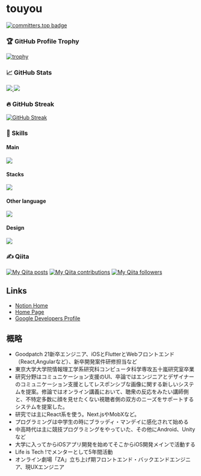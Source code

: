 # touyou

[![committers.top badge](https://user-badge.committers.top/japan_private/touyou.svg)](https://user-badge.committers.top/japan_private/touyou)

### 🏆 GitHub Profile Trophy
[![trophy](https://github-profile-trophy.vercel.app/?username=touyou)](https://github.com/ryo-ma/github-profile-trophy)

### 📈 GitHub Stats
<div>
  <a href="https://github.com/anuraghazra/github-readme-stats">
    <img src="https://github-readme-stats.vercel.app/api?username=touyou&count_private=true&show_icons=true" />
  </a>
  <a href="https://github.com/anuraghazra/github-readme-stats">
    <img src="https://github-readme-stats.vercel.app/api/top-langs/?username=touyou&layout=compact&hide=c,vhdl" />
  </a>
</div>

### 🔥 GitHub Streak
[![GitHub Streak](https://streak-stats.demolab.com?user=touyou&hide_border=true&card_width=600)](https://git.io/streak-stats)

### 💎 Skills

#### Main
<p>
  <a href="https://skillicons.dev">
    <img src="https://skillicons.dev/icons?i=swift,apple,dart,flutter,ts,js,nextjs,tailwind,vscode,figma" />
  </a>
</p>

#### Stacks
<p>
  <a href="https://skillicons.dev">
    <img src="https://skillicons.dev/icons?i=firebase,supabase,github,graphql,angular,androidstudio,p5js,aws,vercel" />
  </a>
</p>

#### Other language
<p>
  <a href="https://skillicons.dev">
    <img src="https://skillicons.dev/icons?i=md,py,cpp,kotlin,css,html,ocaml,latex" />
  </a>
</p>

#### Design
<p>
  <a href="https://skillicons.dev">
    <img src="https://skillicons.dev/icons?i=ai,ps,pr,ae" />
  </a>
</p>

### ✍️ Qiita
[![My Qiita posts](https://qiita-badge.apiapi.app/s/touyoubuntu/posts.svg)](http://qiita.com/touyoubuntu)
[![My Qiita contributions](https://qiita-badge.apiapi.app/s/touyoubuntu/contributions.svg)](http://qiita.com/touyoubuntu)
[![My Qiita followers](https://qiita-badge.apiapi.app/s/touyoubuntu/followers.svg)](http://qiita.com/touyoubuntu)

## Links

- [Notion Home](https://www.notion.so/touyou/touyou-20b6bdde8767409882d3d782396361c1)
- [Home Page](https://touyou.dev)
- [Google Developers Profile](https://g.dev/touyou)

## 概略

- Goodpatch 21新卒エンジニア、iOSとFlutterとWebフロントエンド（React,Angularなど）、新卒開発案件研修担当など
- 東京大学大学院情報理工学系研究科コンピュータ科学専攻五十嵐研究室卒業
- 研究分野はコミュニケーション支援のUI、卒論ではエンジニアとデザイナーのコミュニケーション支援としてレスポンシブな画像に関する新しいシステムを提案。修論ではオンライン講義において、聴衆の反応をみたい講師側と、不特定多数に顔を見せたくない視聴者側の双方のニーズをサポートするシステムを提案した。
- 研究では主にReact系を使う。Next.jsやMobXなど。
- プログラミングは中学生の時にブラッディ・マンデイに感化されて始める
- 中高時代は主に競技プログラミングをやっていた、その他にAndroid、Unityなど
- 大学に入ってからiOSアプリ開発を始めてそこからiOS開発メインで活動する
- Life is Tech !でメンターとして5年間活動
- オンライン劇場「ZA」立ち上げ期フロントエンド・バックエンドエンジニア、現UXエンジニア
